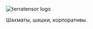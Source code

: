 <picture>
  <source media="(prefers-color-scheme: light)" srcset="https://github.com/terratensor/.github/assets/129882753/cf223ae0-4afe-4d48-91b5-1bf4ddffdec5">
  <source media="(prefers-color-scheme: dark)" srcset="https://github.com/terratensor/.github/assets/129882753/628d3214-20ea-4da0-8fa2-17eec1814a28">
  <img alt="terratensor logo" src="https://github.com/terratensor/.github/assets/129882753/cf223ae0-4afe-4d48-91b5-1bf4ddffdec5.png">
</picture>

Шахматы, шашки, корпоративы.
